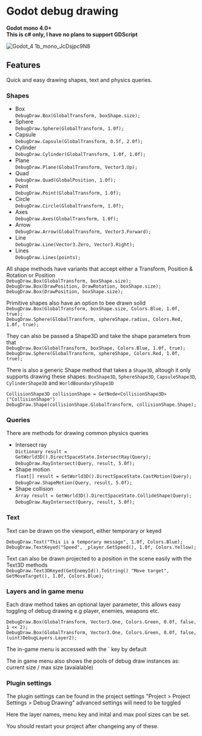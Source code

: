 # Godot debug drawing

**Godot mono 4.0+**  
**This is c# only, I have no plans to support GDScript**

![Godot_4 1b_mono_JcDsjpc9N8](https://github.com/Big-Burden/godot-debug-draw/assets/50963453/c51152b5-5235-42ba-afa0-41af13953865)

## Features
Quick and easy drawing shapes, text and physics queries.

### Shapes

- Box  
`DebugDraw.Box(GlobalTransform, boxShape.size);`
- Sphere  
`DebugDraw.Sphere(GlobalTransform, 1.0f);`
- Capsule  
`DebugDraw.Capsule(GlobalTransform, 0.5f, 2.0f);`
- Cylinder  
`DebugDraw.Cylinder(GlobalTransform, 1.0f, 1.0f);`
- Plane  
`DebugDraw.Plane(GlobalTransform, Vector3.Up);`  
- Quad  
`DebugDraw.Quad(GlobalPosition, 1.0f);`
- Point  
`DebugDraw.Point(GlobalTransform, 1.0f);`
- Circle  
`DebugDraw.Circle(GlobalTransform, 1.0f);`
- Axes  
`DebugDraw.Axes(GlobalTransform, 1.0f);`
- Arrow  
`DebugDraw.Arrow(GlobalTransform, Vector3.Forward);`
- Line  
`DebugDraw.Line(Vector3.Zero, Vector3.Right);`
- Lines  
`DebugDraw.Lines(points);`

All shape methods have variants that accept either a Transform, Position & Rotation or Position  
`DebugDraw.Box(GlobalTransform, boxShape.size);`  
`DebugDraw.Box(DrawPosition, DrawRotation, boxShape.size);`  
`DebugDraw.Box(DrawPosition, boxShape.size);`  

Primitive shapes also have an option to bee drawn solid  
`DebugDraw.Box(GlobalTransform, boxShape.size, Colors.Blue, 1.0f, true);`  
`DebugDraw.Sphere(GlobalTransform, sphereShape.radius, Colors.Red, 1.0f, true);`  

They can also be passed a Shape3D and take the shape parameters from that  
`DebugDraw.Box(GlobalTransform, boxShape, Colors.Blue, 1.0f, true);`  
`DebugDraw.Sphere(GlobalTransform, sphereShape, Colors.Red, 1.0f, true);`  


There is also a generic Shape method that takes a `Shape3D`, altough it only supports drawing these shapes:
`BoxShape3D`, `SphereShape3D`, `CapsuleShape3D`, `CylinderShape3D` and `WorldBoundaryShape3D`

`CollisionShape3D collisionShape = GetNode<CollisionShape3D>("CollisionShape")`  
`DebugDraw.Shape(collisionShape.GlobalTransform, collisionShape.Shape);`  

### Queries

There are methods for drawing common physics queries

- Intersect ray  
`Dictionary result = GetWorld3D().DirectSpaceState.IntersectRay(Query);`  
`DebugDraw.RayIntersect(Query, result, 5.0f);`  
- Shape motion  
`float[] result = GetWorld3D().DirectSpaceState.CastMotion(Query);`  
`DebugDraw.ShapeMotion(Query, result, 5.0f);`  
- Shape collision  
`Array result = GetWorld3D().DirectSpaceState.CollideShape(Query);`  
`DebugDraw.RayIntersect(Query, result, 5.0f);`  

### Text

Text can be drawn on the viewport, either temporary or keyed

`DebugDraw.Text("This is a temporary message", 1.0f, Colors.Blue);`  
`DebugDraw.TextKeyed("Speed", _player.GetSpeed(), 1.0f, Colors.Yellow);`  

Text can also be drawn projected to a position in the scene easily with the Text3D methods  
`DebugDraw.Text3DKeyed(GetEnemyId().ToString() "Move target", GetMoveTarget(), 1.0f, Colors.Blue);`  

### Layers and in game menu

Each draw method takes an optional layer parameter, this allows easy toggling of debug drawing e.g player, enemies, weapons etc.

`DebugDraw.Box(GlobalTransform, Vector3.One, Colors.Green, 0.0f, false, 1 << 2);`  
`DebugDraw.Box(GlobalTransform, Vector3.One, Colors.Green, 0.0f, false, (uint)DebugLayers.Layer2);`  

The in-game menu is accessed with the \` key by default

The in game menu also shows the pools of debug draw instances as:  
 current size / max size (avaialable)  

### Plugin settings

The plugin settings can be found in the project settings "Project > Project Settings > Debug Drawing"
advanced settings will need to be toggled

Here the layer names, menu key and inital and max pool sizes can be set.

You should restart your project after changeing any of these.
